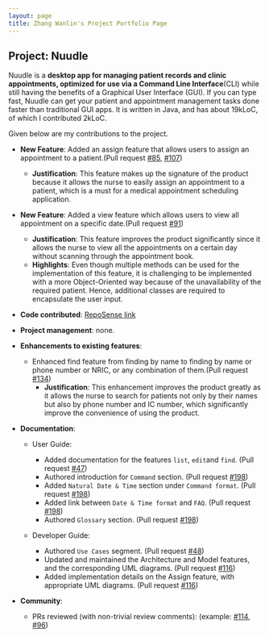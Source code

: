 ```yaml
---
layout: page
title: Zhang Wanlin's Project Portfolio Page
---
```


## Project: Nuudle

Nuudle is a **desktop app for managing patient records and clinic appointments, optimized for use
via a Command Line Interface**(CLI) while still having the benefits of a Graphical User Interface (GUI).
If you can type fast, Nuudle can get your patient and appointment management tasks done faster than traditional GUI apps.
It is written in Java, and has about 19kLoC, of which I contributed 2kLoC.

Given below are my contributions to the project.

* **New Feature**: Added an assign feature that allows users to assign an appointment to a patient.(Pull request [\#85](https://github.com/AY2021S1-CS2103T-T12-4/tp/pull/85), [\#107](https://github.com/AY2021S1-CS2103T-T12-4/tp/pull/107))
    * **Justification**: This feature makes up the signature of the product because it allows the nurse to easily assign an appointment to a patient, which is a must for a medical appointment scheduling application.


* **New Feature**: Added a view feature which allows users to view all appointment on a specific date.(Pull request [\#91](https://github.com/AY2021S1-CS2103T-T12-4/tp/pull/91))
    * **Justification**: This feature improves the product significantly since it allows the nurse to view all the appointments on a certain day without scanning through the appointment book.
    * **Highlights**: Even though multiple methods can be used for the implementation of this feature, it is challenging to be implemented with a more Object-Oriented way because of the unavailability of the required patient. Hence, additional classes are required to encapsulate the user input.


* **Code contributed**: [RepoSense link](https://nus-cs2103-ay2021s1.github.io/tp-dashboard/#breakdown=true&search=zhangwanlin98&sort=groupTitle&sortWithin=title&since=2020-08-14&timeframe=commit&mergegroup=&groupSelect=groupByRepos&checkedFileTypes=docs~functional-code~test-code~other&tabOpen=true&tabType=authorship&zFR=false&tabAuthor=ZhangWanlin98&tabRepo=AY2021S1-CS2103T-T12-4%2Ftp%5Bmaster%5D&authorshipIsMergeGroup=false&authorshipFileTypes=docs~functional-code~test-code)

* **Project management**: none.

* **Enhancements to existing features**:
    * Enhanced find feature from finding by name to finding by name or phone number or NRIC, or any combination of them.(Pull request [\#134](https://github.com/AY2021S1-CS2103T-T12-4/tp/pull/134))
        * **Justification**: This enhancement improves the product greatly as it allows the nurse to search for patients not only by their names but also by phone number and IC number, which significantly improve the convenience of using the product. 

* **Documentation**:
  * User Guide:
    * Added documentation for the features `list`, `edit`and `find`. (Pull request [\#47](https://github.com/AY2021S1-CS2103T-T12-4/tp/pull/47))
    * Authored introduction for `Command` section. (Pull request [\#198](https://github.com/AY2021S1-CS2103T-T12-4/tp/pull/198))
    * Added `Natural Date & Time` section under `Command format`. (Pull request [\#198](https://github.com/AY2021S1-CS2103T-T12-4/tp/pull/198))
    * Added link between `Date & Time format` and `FAQ`. (Pull request [\#198](https://github.com/AY2021S1-CS2103T-T12-4/tp/pull/198))
    * Authored `Glossary` section. (Pull request [\#198](https://github.com/AY2021S1-CS2103T-T12-4/tp/pull/198))

  * Developer Guide:
    * Authored `Use Cases` segment. (Pull request [\#48](https://github.com/AY2021S1-CS2103T-T12-4/tp/pull/48))
    * Updated and maintained the Architecture and Model features, and the corresponding UML diagrams. (Pull request [\#116](https://github.com/AY2021S1-CS2103T-T12-4/tp/pull/116))
    * Added implementation details on the Assign feature, with appropriate UML diagrams. (Pull request [\#116](https://github.com/AY2021S1-CS2103T-T12-4/tp/pull/116))

* **Community**:
  * PRs reviewed (with non-trivial review comments): 
    (example: [\#114](https://github.com/AY2021S1-CS2103T-T12-4/tp/pull/114), [\#96](https://github.com/AY2021S1-CS2103T-T12-4/tp/pull/96))
